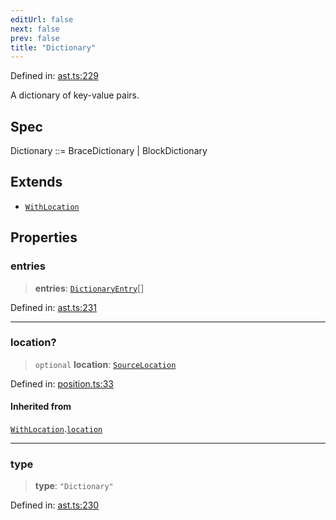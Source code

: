 ```yaml
---
editUrl: false
next: false
prev: false
title: "Dictionary"
---
```


Defined in: [ast.ts:229](https://github.com/rcs-agents/rcs-lang/blob/96f7bb5710555321ae9695be4004d52239e42e7e/packages/ast/src/ast.ts#L229)

A dictionary of key-value pairs.

## Spec

Dictionary ::= BraceDictionary | BlockDictionary

## Extends

- [`WithLocation`](/api/ast/interfaces/withlocation/)

## Properties

### entries

> **entries**: [`DictionaryEntry`](/api/ast/interfaces/dictionaryentry/)[]

Defined in: [ast.ts:231](https://github.com/rcs-agents/rcs-lang/blob/96f7bb5710555321ae9695be4004d52239e42e7e/packages/ast/src/ast.ts#L231)

***

### location?

> `optional` **location**: [`SourceLocation`](/api/ast/interfaces/sourcelocation/)

Defined in: [position.ts:33](https://github.com/rcs-agents/rcs-lang/blob/96f7bb5710555321ae9695be4004d52239e42e7e/packages/ast/src/position.ts#L33)

#### Inherited from

[`WithLocation`](/api/ast/interfaces/withlocation/).[`location`](/api/ast/interfaces/withlocation/#location)

***

### type

> **type**: `"Dictionary"`

Defined in: [ast.ts:230](https://github.com/rcs-agents/rcs-lang/blob/96f7bb5710555321ae9695be4004d52239e42e7e/packages/ast/src/ast.ts#L230)
